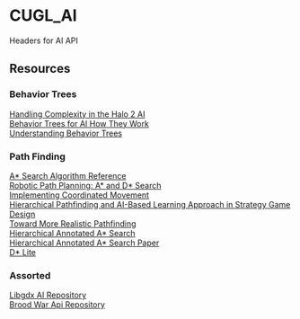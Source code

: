 # CUGL_AI
Headers for AI API

## Resources
### Behavior Trees
[Handling Complexity in the Halo 2 AI](https://www.gamasutra.com/view/feature/130663/gdc_2005_proceeding_handling_.php)
<br />
[Behavior Trees for AI How They Work](https://www.gamasutra.com/blogs/ChrisSimpson/20140717/221339/Behavior_trees_for_AI_How_they_work.php)
<br />
[Understanding Behavior Trees](http://aigamedev.com/open/article/bt-overview/)
<br />
### Path Finding
[A* Search Algorithm Reference](http://theory.stanford.edu/~amitp/GameProgramming/)
<br />
[Robotic Path Planning: A* and D* Search](https://www.cs.cmu.edu/~motionplanning/lecture/AppH-astar-dstar_howie.pdf)
<br />
[Implementing Coordinated Movement](https://www.gamasutra.com/view/feature/131721/implementing_coordinated_movement.php)
<br />
[Hierarchical Pathfinding and AI-Based Learning Approach in Strategy Game Design](https://www.hindawi.com/journals/ijcgt/2008/873913/)
<br />
[Toward More Realistic Pathfinding](https://www.gamasutra.com/view/feature/3096/toward_more_realistic_pathfinding.php)
<br />
[Hierarchical Annotated A* Search](http://aigamedev.com/open/tutorial/clearance-based-pathfinding/)
<br />
[Hierarchical Annotated A* Search Paper](https://harablog.files.wordpress.com/2009/01/haa.pdf)
<br />
[D* Lite](http://idm-lab.org/bib/abstracts/papers/aaai02b.pdf)

### Assorted
[Libgdx AI Repository](https://github.com/libgdx/gdx-ai)
<br />
[Brood War Api Repository](https://github.com/bwapi/bwapi)
<br />
